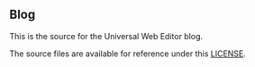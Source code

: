 ## Blog

This is the source for the Universal Web Editor blog.

The source files are available for reference under this [LICENSE](/LICENSE).
